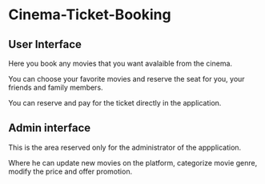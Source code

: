 # Cinema-Ticket-Booking

## User Interface

Here you book any movies that you want avalaible from the cinema.

You can choose your favorite movies and reserve the seat for you, your friends and family members.

You can reserve and pay for the ticket directly in the application.

## Admin interface

This is the area reserved only for the administrator of the appplication.

Where he can update new movies on the platform, categorize movie genre, modify the price and offer promotion.


